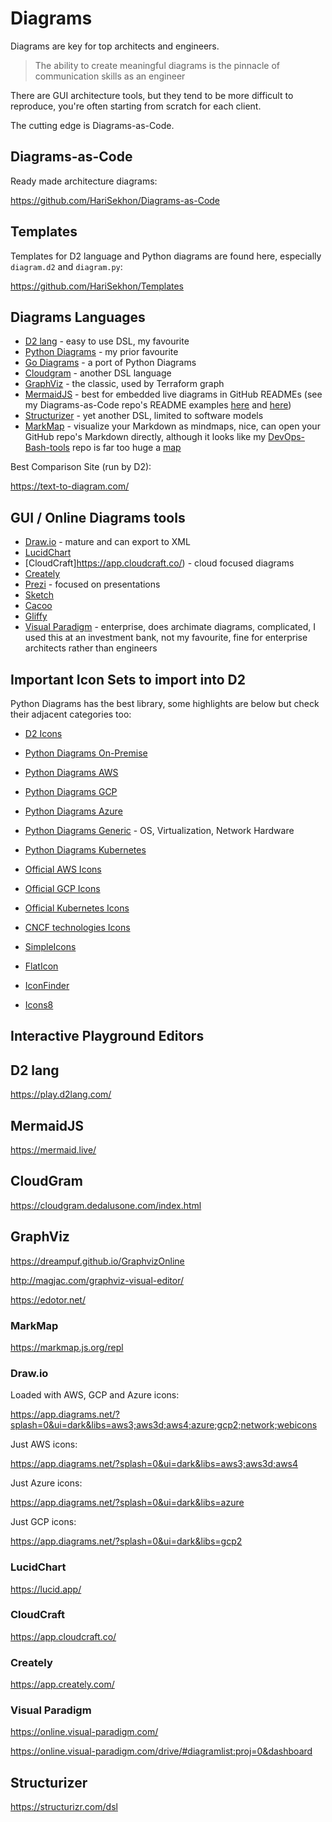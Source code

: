 # Diagrams

Diagrams are key for top architects and engineers.

> The ability to create meaningful diagrams is the pinnacle of communication skills as an engineer

There are GUI architecture tools, but they tend to be more difficult to reproduce, you're often starting from scratch for each client.

The cutting edge is Diagrams-as-Code.

## Diagrams-as-Code

Ready made architecture diagrams:

https://github.com/HariSekhon/Diagrams-as-Code

## Templates

Templates for D2 language and Python diagrams are found here, especially `diagram.d2` and `diagram.py`:

https://github.com/HariSekhon/Templates

## Diagrams Languages

- [D2 lang](https://d2lang.com/) - easy to use DSL, my favourite
- [Python Diagrams](https://diagrams.mingrammer.com/) - my prior favourite
- [Go Diagrams](https://github.com/blushft/go-diagrams) - a port of Python Diagrams
- [Cloudgram](https://cloudgram.dedalusone.com/index.html) - another DSL language
- [GraphViz](https://graphviz.org/) - the classic, used by Terraform graph
- [MermaidJS](https://mermaid.js.org/) - best for embedded live diagrams in GitHub READMEs
(see my Diagrams-as-Code repo's README examples [here](https://github.com/HariSekhon/Diagrams-as-Code/blob/master/README.md#github-flow-with-jira-ticket-integration) and [here](https://github.com/HariSekhon/Diagrams-as-Code/blob/master/README.md#git---environment-branches))
- [Structurizer](https://structurizr.com/dsl) - yet another DSL, limited to software models
- [MarkMap](https://github.com/markmap/markmap) - visualize your Markdown as mindmaps, nice, can open your GitHub repo's
Markdown directly, although it looks like my [DevOps-Bash-tools](https://github.com/HariSekhon/DevOps-Bash-tools) repo is far too huge a [map](https://markmap.js.org/repl#?d=github%3AHariSekhon%2FDevOps-Bash-tools%40master%3AREADME.md)

Best Comparison Site (run by D2):

https://text-to-diagram.com/

## GUI / Online Diagrams tools

- [Draw.io](https://app.diagrams.net) - mature and can export to XML
- [LucidChart](https://lucid.app/)
- [CloudCraft]https://app.cloudcraft.co/) - cloud focused diagrams
- [Creately](https://app.creately.com/)
- [Prezi](https://prezi.com/) - focused on presentations
- [Sketch](https://www.sketch.com/)
- [Cacoo](https://nulab.com/cacoo/)
- [Gliffy](https://www.gliffy.com/)
- [Visual Paradigm](https://www.visual-paradigm.com/) - enterprise, does archimate diagrams, complicated, I used this at an investment bank, not my favourite, fine for enterprise architects rather than engineers

## Important Icon Sets to import into D2

Python Diagrams has the best library, some highlights are below but check their adjacent categories too:

- [D2 Icons](https://icons.terrastruct.com/)


- [Python Diagrams On-Premise](https://diagrams.mingrammer.com/docs/nodes/onprem)
- [Python Diagrams AWS](https://diagrams.mingrammer.com/docs/nodes/aws)
- [Python Diagrams GCP](https://diagrams.mingrammer.com/docs/nodes/gcp)
- [Python Diagrams Azure](https://diagrams.mingrammer.com/docs/nodes/azure)
- [Python Diagrams Generic](https://diagrams.mingrammer.com/docs/nodes/generic) - OS, Virtualization, Network Hardware
- [Python Diagrams Kubernetes](https://diagrams.mingrammer.com/docs/nodes/k8s)


- [Official AWS Icons](https://aws.amazon.com/architecture/icons/)


- [Official GCP Icons](https://cloud.google.com/icons)


- [Official Kubernetes Icons](https://github.com/kubernetes/community/tree/master/icons)


- [CNCF technologies Icons](https://landscape.cncf.io/card-mode)


- [SimpleIcons](https://simpleicons.org/)


- [FlatIcon](https://www.flaticon.com/)


- [IconFinder](https://www.iconfinder.com/)


- [Icons8](https://icons8.com/)


## Interactive Playground Editors

## D2 lang

https://play.d2lang.com/

## MermaidJS

https://mermaid.live/

## CloudGram

https://cloudgram.dedalusone.com/index.html

## GraphViz

https://dreampuf.github.io/GraphvizOnline

http://magjac.com/graphviz-visual-editor/

https://edotor.net/

### MarkMap

https://markmap.js.org/repl

### Draw.io

Loaded with AWS, GCP and Azure icons:

https://app.diagrams.net/?splash=0&ui=dark&libs=aws3;aws3d;aws4;azure;gcp2;network;webicons

Just AWS icons:

https://app.diagrams.net/?splash=0&ui=dark&libs=aws3;aws3d;aws4

Just Azure icons:

https://app.diagrams.net/?splash=0&ui=dark&libs=azure

Just GCP icons:

https://app.diagrams.net/?splash=0&ui=dark&libs=gcp2

### LucidChart

https://lucid.app/

### CloudCraft

https://app.cloudcraft.co/

### Creately

https://app.creately.com/

### Visual Paradigm

https://online.visual-paradigm.com/

https://online.visual-paradigm.com/drive/#diagramlist:proj=0&dashboard

## Structurizer

https://structurizr.com/dsl

